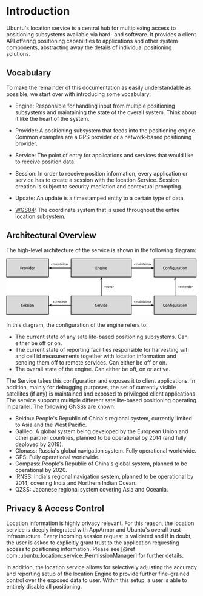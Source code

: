 # Introduction

Ubuntu's location service is a central hub for multiplexing access to
positioning subsystems available via hard- and software. It provides a
client API offering positioning capabilities to applications and other
system components, abstracting away the details of individual
positioning solutions.

## Vocabulary

To make the remainder of this documentation as easily understandable
as possible, we start over with introducing some vocabulary:

 - Engine: Responsible for handling input from multiple positioning
   subsystems and maintaining the state of the overall system. Think
   about it like the heart of the system.

 - Provider: A positioning subsystem that feeds into the positioning
   engine. Common examples are a GPS provider or a network-based
   positioning provider.

 - Service: The point of entry for applications and services that would
   like to receive position data.

 - Session: In order to receive position information, every application
   or service has to create a session with the location Service.
   Session creation is subject to security mediation and contextual
   prompting.

- Update: An update is a timestamped entity to a certain type of data.

- [WGS84](http://en.wikipedia.org/wiki/World_Geodetic_System): The coordinate system that is used throughout the entire location subsystem.

## Architectural Overview

The high-level architecture of the service is shown in the following diagram:

![High-level architectural overview](images/LocationServiceHighLevel.png)

In this diagram, the configuration of the engine refers to:

  * The current state of any satellite-based positioning subsystems. Can either be off or on.
  * The current state of reporting facilities responsible for harvesting wifi and cell id measurements together with location information and sending them off to remote services. Can either be off or on.
  * The overall state of the engine. Can either be off, on or active.

The Service takes this configuration and exposes it to client
applications. In addition, mainly for debugging purposes, the set of
currently visible satellites (if any) is maintained and exposed to
privileged client applications. The service supports multiple different satellite-based 
positioning operating in parallel. The following GNSSs are known:

  * Beidou: People's Republic of China's regional system, currently limited to Asia and the West Pacific.
  * Galileo: A global system being developed by the European Union and other partner countries, planned to be operational by 2014 (and fully deployed by 2019).
  * Glonass: Russia's global navigation system. Fully operational worldwide.
  * GPS: Fully operational worldwide.
  * Compass: People's Republic of China's global system, planned to be operational by 2020.
  * IRNSS: India's regional navigation system, planned to be operational by 2014, covering India and Northern Indian Ocean.
  * QZSS: Japanese regional system covering Asia and Oceania.

## Privacy & Access Control

Location information is highly privacy relevant. For this reason, the
location service is deeply integrated with AppArmor and Ubuntu's
overall trust infrastructure. Every incoming session request is
validated and if in doubt, the user is asked to explicitly grant trust
to the application requesting access to positioning
information. Please see [@ref com::ubuntu::location::service::PermissionManager]
for further details.

In addition, the location service allows for selectively adjusting the
accuracy and reporting setup of the location Engine to provide further
fine-grained control over the exposed data to user. Within this setup,
a user is able to entirely disable all positioning.

